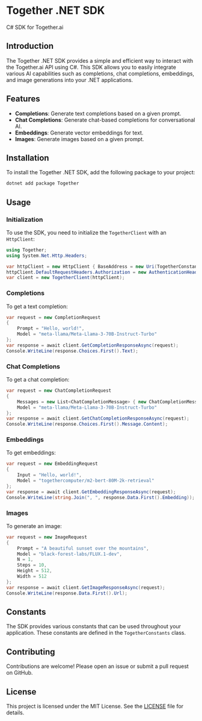 # Together .NET SDK

C# SDK for Together.ai

## Introduction

The Together .NET SDK provides a simple and efficient way to interact with the Together.ai API using C#. This SDK allows
you to easily integrate various AI capabilities such as completions, chat completions, embeddings, and image generations
into your .NET applications.

## Features

- **Completions**: Generate text completions based on a given prompt.
- **Chat Completions**: Generate chat-based completions for conversational AI.
- **Embeddings**: Generate vector embeddings for text.
- **Images**: Generate images based on a given prompt.

## Installation

To install the Together .NET SDK, add the following package to your project:

```sh
dotnet add package Together
```

## Usage

### Initialization

To use the SDK, you need to initialize the `TogetherClient` with an `HttpClient`:

```csharp
using Together;
using System.Net.Http.Headers;

var httpClient = new HttpClient { BaseAddress = new Uri(TogetherConstants.BASE_URL) };
httpClient.DefaultRequestHeaders.Authorization = new AuthenticationHeaderValue("Bearer", "YOUR_API_KEY");
var client = new TogetherClient(httpClient);
```

### Completions

To get a text completion:

```csharp
var request = new CompletionRequest
{
    Prompt = "Hello, world!",
    Model = "meta-llama/Meta-Llama-3-70B-Instruct-Turbo"
};
var response = await client.GetCompletionResponseAsync(request);
Console.WriteLine(response.Choices.First().Text);
```

### Chat Completions

To get a chat completion:

```csharp
var request = new ChatCompletionRequest
{
    Messages = new List<ChatCompletionMessage> { new ChatCompletionMessage { Role = "user", Content = "Hello!" } },
    Model = "meta-llama/Meta-Llama-3-70B-Instruct-Turbo"
};
var response = await client.GetChatCompletionResponseAsync(request);
Console.WriteLine(response.Choices.First().Message.Content);
```

### Embeddings

To get embeddings:

```csharp
var request = new EmbeddingRequest
{
    Input = "Hello, world!",
    Model = "togethercomputer/m2-bert-80M-2k-retrieval"
};
var response = await client.GetEmbeddingResponseAsync(request);
Console.WriteLine(string.Join(", ", response.Data.First().Embedding));
```

### Images

To generate an image:

```csharp
var request = new ImageRequest
{
    Prompt = "A beautiful sunset over the mountains",
    Model = "black-forest-labs/FLUX.1-dev",
    N = 1,
    Steps = 10,
    Height = 512,
    Width = 512
};
var response = await client.GetImageResponseAsync(request);
Console.WriteLine(response.Data.First().Url);
```

## Constants

The SDK provides various constants that can be used throughout your application. These constants are defined in the
`TogetherConstants` class.

## Contributing

Contributions are welcome! Please open an issue or submit a pull request on GitHub.

## License

This project is licensed under the MIT License. See the [LICENSE](LICENSE) file for details.
